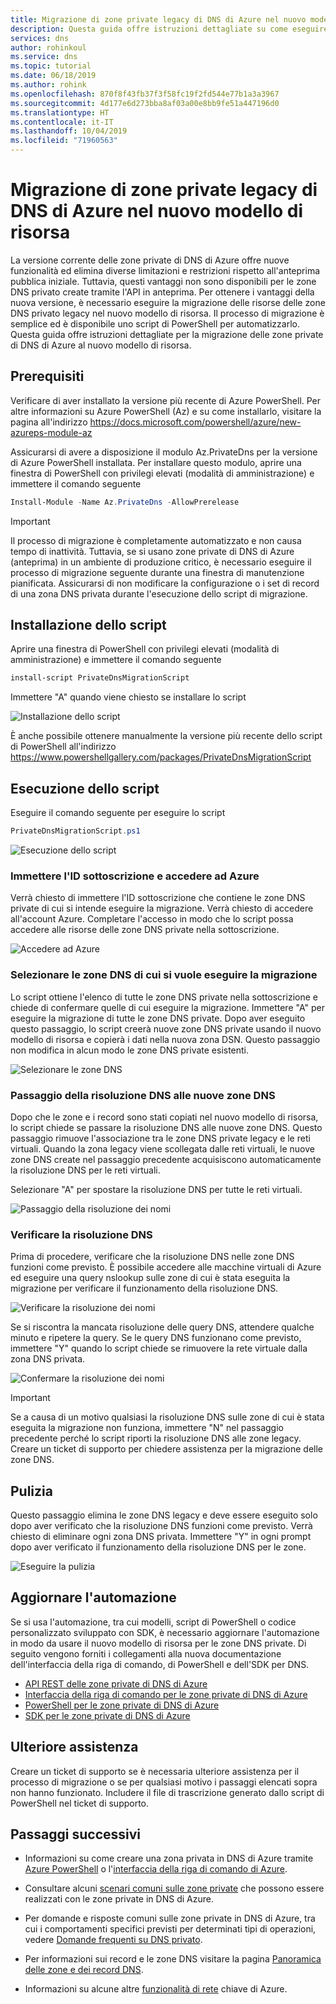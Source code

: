 ```yaml
---
title: Migrazione di zone private legacy di DNS di Azure nel nuovo modello di risorsa
description: Questa guida offre istruzioni dettagliate su come eseguire la migrazione di zone DNS private legacy nel modello di risorsa più recente
services: dns
author: rohinkoul
ms.service: dns
ms.topic: tutorial
ms.date: 06/18/2019
ms.author: rohink
ms.openlocfilehash: 870f8f43fb37f3f58fc19f2fd544e77b1a3a3967
ms.sourcegitcommit: 4d177e6d273bba8af03a00e8bb9fe51a447196d0
ms.translationtype: HT
ms.contentlocale: it-IT
ms.lasthandoff: 10/04/2019
ms.locfileid: "71960563"
---
```

# <a name="migrating-legacy-azure-dns-private-zones-to-new-resource-model"></a>Migrazione di zone private legacy di DNS di Azure nel nuovo modello di risorsa

La versione corrente delle zone private di DNS di Azure offre nuove funzionalità ed elimina diverse limitazioni e restrizioni rispetto all'anteprima pubblica iniziale. Tuttavia, questi vantaggi non sono disponibili per le zone DNS privato create tramite l'API in anteprima. Per ottenere i vantaggi della nuova versione, è necessario eseguire la migrazione delle risorse delle zone DNS privato legacy nel nuovo modello di risorsa. Il processo di migrazione è semplice ed è disponibile uno script di PowerShell per automatizzarlo. Questa guida offre istruzioni dettagliate per la migrazione delle zone private di DNS di Azure al nuovo modello di risorsa.

## <a name="prerequisites"></a>Prerequisiti

Verificare di aver installato la versione più recente di Azure PowerShell. Per altre informazioni su Azure PowerShell (Az) e su come installarlo, visitare la pagina all'indirizzo https://docs.microsoft.com/powershell/azure/new-azureps-module-az

Assicurarsi di avere a disposizione il modulo Az.PrivateDns per la versione di Azure PowerShell installata. Per installare questo modulo, aprire una finestra di PowerShell con privilegi elevati (modalità di amministrazione) e immettere il comando seguente

```powershell
Install-Module -Name Az.PrivateDns -AllowPrerelease
```

>[!IMPORTANT]
>Il processo di migrazione è completamente automatizzato e non causa tempo di inattività. Tuttavia, se si usano zone private di DNS di Azure (anteprima) in un ambiente di produzione critico, è necessario eseguire il processo di migrazione seguente durante una finestra di manutenzione pianificata. Assicurarsi di non modificare la configurazione o i set di record di una zona DNS privata durante l'esecuzione dello script di migrazione.

## <a name="installing-the-script"></a>Installazione dello script

Aprire una finestra di PowerShell con privilegi elevati (modalità di amministrazione) e immettere il comando seguente

```powershell
install-script PrivateDnsMigrationScript
```

Immettere "A" quando viene chiesto se installare lo script

![Installazione dello script](./media/private-dns-migration-guide/install-migration-script.png)

È anche possibile ottenere manualmente la versione più recente dello script di PowerShell all'indirizzo https://www.powershellgallery.com/packages/PrivateDnsMigrationScript

## <a name="running-the-script"></a>Esecuzione dello script

Eseguire il comando seguente per eseguire lo script

```powershell
PrivateDnsMigrationScript.ps1
```

![Esecuzione dello script](./media/private-dns-migration-guide/running-migration-script.png)

### <a name="enter-the-subscription-id-and-sign-in-to-azure"></a>Immettere l'ID sottoscrizione e accedere ad Azure

Verrà chiesto di immettere l'ID sottoscrizione che contiene le zone DNS private di cui si intende eseguire la migrazione. Verrà chiesto di accedere all'account Azure. Completare l'accesso in modo che lo script possa accedere alle risorse delle zone DNS private nella sottoscrizione.

![Accedere ad Azure](./media/private-dns-migration-guide/login-migration-script.png)

### <a name="select-the-dns-zones-you-want-to-migrate"></a>Selezionare le zone DNS di cui si vuole eseguire la migrazione

Lo script ottiene l'elenco di tutte le zone DNS private nella sottoscrizione e chiede di confermare quelle di cui eseguire la migrazione. Immettere "A" per eseguire la migrazione di tutte le zone DNS private. Dopo aver eseguito questo passaggio, lo script creerà nuove zone DNS private usando il nuovo modello di risorsa e copierà i dati nella nuova zona DSN. Questo passaggio non modifica in alcun modo le zone DNS private esistenti.

![Selezionare le zone DNS](./media/private-dns-migration-guide/migratezone-migration-script.png)

### <a name="switching-dns-resolution-to-the-new-dns-zones"></a>Passaggio della risoluzione DNS alle nuove zone DNS

Dopo che le zone e i record sono stati copiati nel nuovo modello di risorsa, lo script chiede se passare la risoluzione DNS alle nuove zone DNS. Questo passaggio rimuove l'associazione tra le zone DNS private legacy e le reti virtuali. Quando la zona legacy viene scollegata dalle reti virtuali, le nuove zone DNS create nel passaggio precedente acquisiscono automaticamente la risoluzione DNS per le reti virtuali.

Selezionare "A" per spostare la risoluzione DNS per tutte le reti virtuali.

![Passaggio della risoluzione dei nomi](./media/private-dns-migration-guide/switchresolution-migration-script.png)

### <a name="verify-the-dns-resolution"></a>Verificare la risoluzione DNS

Prima di procedere, verificare che la risoluzione DNS nelle zone DNS funzioni come previsto. È possibile accedere alle macchine virtuali di Azure ed eseguire una query nslookup sulle zone di cui è stata eseguita la migrazione per verificare il funzionamento della risoluzione DNS.

![Verificare la risoluzione dei nomi](./media/private-dns-migration-guide/verifyresolution-migration-script.png)

Se si riscontra la mancata risoluzione delle query DNS, attendere qualche minuto e ripetere la query. Se le query DNS funzionano come previsto, immettere "Y" quando lo script chiede se rimuovere la rete virtuale dalla zona DNS privata.

![Confermare la risoluzione dei nomi](./media/private-dns-migration-guide/confirmresolution-migration-script.png)

>[!IMPORTANT]
>Se a causa di un motivo qualsiasi la risoluzione DNS sulle zone di cui è stata eseguita la migrazione non funziona, immettere "N" nel passaggio precedente perché lo script riporti la risoluzione DNS alle zone legacy. Creare un ticket di supporto per chiedere assistenza per la migrazione delle zone DNS.

## <a name="cleanup"></a>Pulizia

Questo passaggio elimina le zone DNS legacy e deve essere eseguito solo dopo aver verificato che la risoluzione DNS funzioni come previsto. Verrà chiesto di eliminare ogni zona DNS privata. Immettere "Y" in ogni prompt dopo aver verificato il funzionamento della risoluzione DNS per le zone.

![Eseguire la pulizia](./media/private-dns-migration-guide/cleanup-migration-script.png)

## <a name="update-your-automation"></a>Aggiornare l'automazione

Se si usa l'automazione, tra cui modelli, script di PowerShell o codice personalizzato sviluppato con SDK, è necessario aggiornare l'automazione in modo da usare il nuovo modello di risorsa per le zone DNS private. Di seguito vengono forniti i collegamenti alla nuova documentazione dell'interfaccia della riga di comando, di PowerShell e dell'SDK per DNS.
* [API REST delle zone private di DNS di Azure](https://docs.microsoft.com/rest/api/dns/privatedns/privatezones)
* [Interfaccia della riga di comando per le zone private di DNS di Azure](https://docs.microsoft.com/cli/azure/ext/privatedns/network/private-dns?view=azure-cli-latest)
* [PowerShell per le zone private di DNS di Azure](https://docs.microsoft.com/powershell/module/az.privatedns/?view=azps-2.3.2)
* [SDK per le zone private di DNS di Azure](https://docs.microsoft.com/dotnet/api/overview/azure/privatedns/management?view=azure-dotnet-preview)

## <a name="need-further-help"></a>Ulteriore assistenza

Creare un ticket di supporto se è necessaria ulteriore assistenza per il processo di migrazione o se per qualsiasi motivo i passaggi elencati sopra non hanno funzionato. Includere il file di trascrizione generato dallo script di PowerShell nel ticket di supporto.

## <a name="next-steps"></a>Passaggi successivi

* Informazioni su come creare una zona privata in DNS di Azure tramite [Azure PowerShell](./private-dns-getstarted-powershell.md) o l'[interfaccia della riga di comando di Azure](./private-dns-getstarted-cli.md).

* Consultare alcuni [scenari comuni sulle zone private](./private-dns-scenarios.md) che possono essere realizzati con le zone private in DNS di Azure.

* Per domande e risposte comuni sulle zone private in DNS di Azure, tra cui i comportamenti specifici previsti per determinati tipi di operazioni, vedere [Domande frequenti su DNS privato](./dns-faq-private.md).

* Per informazioni sui record e le zone DNS visitare la pagina [Panoramica delle zone e dei record DNS](dns-zones-records.md).

* Informazioni su alcune altre [funzionalità di rete](../networking/networking-overview.md) chiave di Azure.

